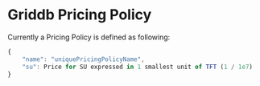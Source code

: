 # Griddb Pricing Policy

Currently a Pricing Policy is defined as following:

```js
{
    "name": "uniquePricingPolicyName",
    "su": Price for SU expressed in 1 smallest unit of TFT (1 / 1e7)
}
```